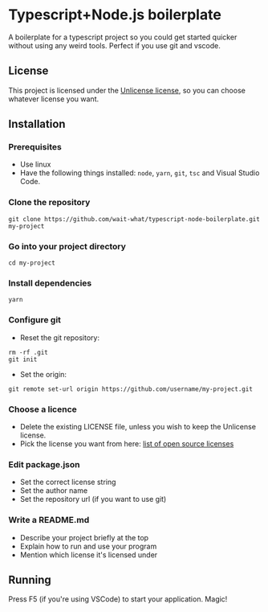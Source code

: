 # Typescript+Node.js boilerplate
A boilerplate for a typescript project so you could get started quicker without using any weird tools. Perfect if you use git and vscode.

## License
This project is licensed under the [Unlicense license](./LICENSE), so you can choose whatever license you want.

## Installation
### Prerequisites
- Use linux
- Have the following things installed: `node`, `yarn`, `git`, `tsc` and Visual Studio Code.

### Clone the repository
```
git clone https://github.com/wait-what/typescript-node-boilerplate.git my-project
```

### Go into your project directory
```
cd my-project
```

### Install dependencies
```
yarn
```

### Configure git
- Reset the git repository:
```
rm -rf .git
git init
```

- Set the origin:
```
git remote set-url origin https://github.com/username/my-project.git
```

### Choose a licence
- Delete the existing LICENSE file, unless you wish to keep the Unlicense license.
- Pick the license you want from here: [list of open source licenses](https://spdx.org/licenses/)

### Edit package.json
- Set the correct license string
- Set the author name
- Set the repository url (if you want to use git)

### Write a README.md
- Describe your project briefly at the top
- Explain how to run and use your program
- Mention which license it's licensed under

## Running
Press F5 (if you're using VSCode) to start your application. Magic!
